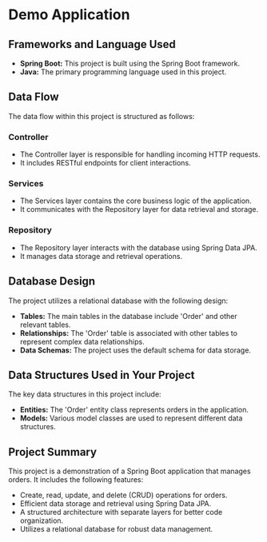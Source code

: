 # Demo Application

## Frameworks and Language Used

- **Spring Boot:** This project is built using the Spring Boot framework.
- **Java:** The primary programming language used in this project.

## Data Flow

The data flow within this project is structured as follows:

### Controller

- The Controller layer is responsible for handling incoming HTTP requests.
- It includes RESTful endpoints for client interactions.

### Services

- The Services layer contains the core business logic of the application.
- It communicates with the Repository layer for data retrieval and storage.

### Repository

- The Repository layer interacts with the database using Spring Data JPA.
- It manages data storage and retrieval operations.

## Database Design

The project utilizes a relational database with the following design:

- **Tables:** The main tables in the database include 'Order' and other relevant tables.
- **Relationships:** The 'Order' table is associated with other tables to represent complex data relationships.
- **Data Schemas:** The project uses the default schema for data storage.

## Data Structures Used in Your Project

The key data structures in this project include:

- **Entities:** The 'Order' entity class represents orders in the application.
- **Models:** Various model classes are used to represent different data structures.

## Project Summary

This project is a demonstration of a Spring Boot application that manages orders. It includes the following features:

- Create, read, update, and delete (CRUD) operations for orders.
- Efficient data storage and retrieval using Spring Data JPA.
- A structured architecture with separate layers for better code organization.
- Utilizes a relational database for robust data management.



